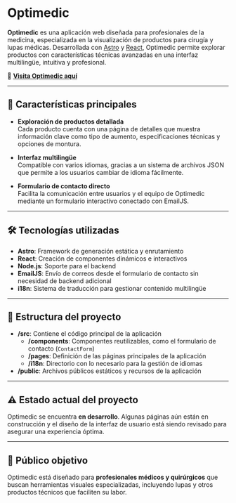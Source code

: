 # Optimedic

**Optimedic** es una aplicación web diseñada para profesionales de la medicina, especializada en la visualización de productos para cirugía y lupas médicas. Desarrollada con [Astro](https://astro.build/) y [React](https://react.dev/), Optimedic permite explorar productos con características técnicas avanzadas en una interfaz multilingüe, intuitiva y profesional.

🔗 **[Visita Optimedic aquí](https://optimedic.es)**

---

## 🚀 Características principales

- **Exploración de productos detallada**  
  Cada producto cuenta con una página de detalles que muestra información clave como tipo de aumento, especificaciones técnicas y opciones de montura.

- **Interfaz multilingüe**  
  Compatible con varios idiomas, gracias a un sistema de archivos JSON que permite a los usuarios cambiar de idioma fácilmente.

- **Formulario de contacto directo**  
  Facilita la comunicación entre usuarios y el equipo de Optimedic mediante un formulario interactivo conectado con EmailJS.

---

## 🛠️ Tecnologías utilizadas

- **Astro**: Framework de generación estática y enrutamiento
- **React**: Creación de componentes dinámicos e interactivos
- **Node.js**: Soporte para el backend
- **EmailJS**: Envío de correos desde el formulario de contacto sin necesidad de backend adicional
- **i18n**: Sistema de traducción para gestionar contenido multilingüe

---

## 📂 Estructura del proyecto

- **/src**: Contiene el código principal de la aplicación
  - **/components**: Componentes reutilizables, como el formulario de contacto (`ContactForm`)
  - **/pages**: Definición de las páginas principales de la aplicación
  - **/i18n**: Directorio con lo necesario para la gestión de idiomas
- **/public**: Archivos públicos estáticos y recursos de la aplicación

---

## ⚠️ Estado actual del proyecto

Optimedic se encuentra **en desarrollo**. Algunas páginas aún están en construcción y el diseño de la interfaz de usuario está siendo revisado para asegurar una experiencia óptima. 

---

## 👥 Público objetivo

Optimedic está diseñado para **profesionales médicos y quirúrgicos** que buscan herramientas visuales especializadas, incluyendo lupas y otros productos técnicos que faciliten su labor.
